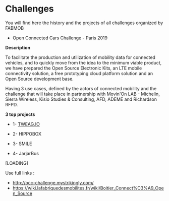 # Challenges
You will find here the history and the projects of all challenges organized by FABMOB

- Open Connected Cars Challenge - Paris 2019

**Description**

To facilitate the production and utilization of mobility data for connected vehicles, and to quickly move from the idea to the minimum viable product, we have prepared the Open Source Electronic Kits, an LTE mobile connectivity solution, a free prototyping cloud platform solution and an Open Source development base.

Having 3 use cases, defined by the actors of connected mobility and the challenge that will take place in partnership with Movin'On LAB - Michelin, Sierra Wireless, Kisio Studies & Consulting, AFD, ADEME and Richardson RFPD.


**3 top projects**

 - 1- [TWEAG.IO](https://github.com/tweag/connectedcar) 

 - 2- HIPPOBOX

 - 3- SMILE

 - 4- JarjarBus
 
 
[LOADING]


Use full links :

 -   http://occ-challenge.mystrikingly.com/
 -   https://wiki.lafabriquedesmobilites.fr/wiki/Boitier_Connect%C3%A9_Open_Source
